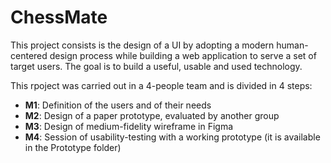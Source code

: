 # ChessMate

This project consists is the design of a UI by adopting a modern human-centered design process while building a web application to serve a set of target users. The goal is to build a useful, usable and used technology.

This rpoject was carried out in a 4-people team and is divided in 4 steps:

* **M1**: Definition of the users and of their needs
* **M2**: Design of a paper prototype, evaluated by another group
* **M3**: Design of medium-fidelity wireframe in Figma
* **M4**: Session of usability-testing with a working prototype (it is available in the Prototype folder)
